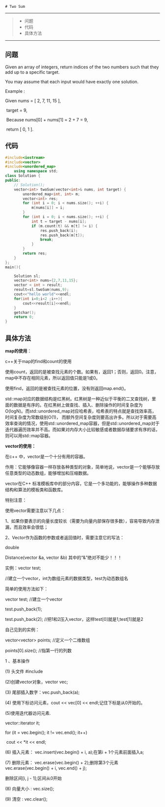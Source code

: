 	# Two Sum

---

> * 问题
> * 代码
> * 具体方法

---

## 问题

Given an array of integers, return indices of the two numbers such that they add up to a specific target.

You may assume that each input would have exactly one solution.

Example :

Given nums = [ 2, 7, 11, 15 ],

​    target = 9,

​    Because nums[0] + nums[1] = 2 + 7 = 9,

​    return [ 0, 1 ].

## 代码

```c++
#include<iostream>
#include<vector>
#include<unordered_map>
    using namespace std;
class Solution {
public:
    // Solution();
    vector<int> twoSum(vector<int>& nums, int target) {
        unordered_map<int, int> m;
        vector<int> res;
        for (int i = 0; i < nums.size(); ++i) {
            m[nums[i]] = i;
        }
        for (int i = 0; i < nums.size(); ++i) {
            int t = target - nums[i];
            if (m.count(t) && m[t] != i) {
                res.push_back(i);
                res.push_back(m[t]);
                break;
            } 
        }
        return res;
    }
};
main(){

    Solution sl;
    vector<int> nums={2,7,11,15};
    vector < int > result;
    result=sl.twoSum(nums,9);
    cout<<"hello world"<<endl;
    for(int i=0;i<2 ;i++){
        cout<<result[i]<<endl;
    } 
    getchar();
    return 0;
}
```

## 具体方法

**map的使用**：

c++关于map的find和count的使用

使用count，返回的是被查找元素的个数。如果有，返回1；否则，返回0。注意，map中不存在相同元素，所以返回值只能是1或0。

使用find，返回的是被查找元素的位置，没有则返回map.end()。

std::map对应的数据结构是红黑树。红黑树是一种近似于平衡的二叉查找树，里面的数据是有序的。在红黑树上做查找、插入、删除操作的时间复杂度为O(logN)。而std::unordered_map对应哈希表，哈希表的特点就是查找效率高，时间复杂度为常数级别O(1)， 而额外空间复杂度则要高出许多。所以对于需要高效率查询的情况，使用std::unordered_map容器，但是std::unordered_map对于迭代器遍历效率并不高。而如果对内存大小比较敏感或者数据存储要求有序的话，则可以用std::map容器。

**vector的使用：**

在c++ 中，vector是一个十分有用的容器。

作用：它能够像容器一样存放各种类型的对象，简单地说，vector是一个能够存放任意类型的动态数组，能够增加和压缩数据。

vector在C++ 标准模板库中的部分内容，它是一个多功能的，能够操作多种数据结构和算法的模板类和函数库。

特别注意：

使用vector需要注意以下几点：

1、如果你要表示的向量长度较长（需要为向量内部保存很多数），容易导致内存泄漏，而且效率会很低；

2、Vector作为函数的参数或者返回值时，需要注意它的写法：

double

Distance(vector<int> &a, vector<int> &b) 其中的“&”绝对不能少！！！

实例：vector<int> test;

//建立一个vector，int为数组元素的数据类型，test为动态数组名

简单的使用方法如下：

vector<int> test; //建立一个vector

test.push_back(1);

test.push_back(2); //把1和2压入vector，这样test[0]就是1,test[1]就是2

自己见到的实例：

vector<vector<Point2f>> points; //定义一个二维数组

points[0].size(); //指第一行的列数

1 、基本操作

(1) 头文件 #include<vector>

(2)创建vector对象，vector<int> vec;

(3) 尾部插入数字：vec.push_back(a);

(4) 使用下标访问元素，cout << vec[0] << endl;记住下标是从0开始的。

(5)使用迭代器访问元素.

vector<int>::iterator it;

for (it = vec.begin(); it != vec.end(); it++)

​    cout << *it << endl;

(6) 插入元素： vec.insert(vec.begin() + i, a);在第i + 1个元素前面插入a;

(7) 删除元素： vec.erase(vec.begin() + 2);删除第3个元素vec.erase(vec.begin() + i, vec.end() + j);

删除区间[i, j - 1];区间从0开始

(8) 向量大小 : vec.size();

(9) 清空 : vec.clear();